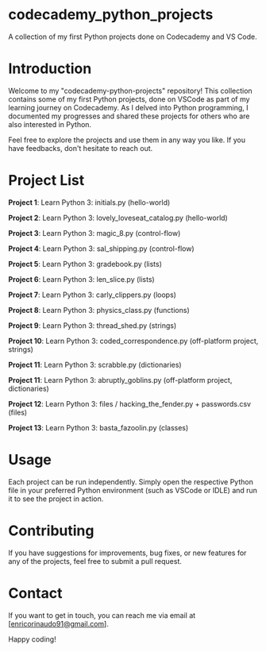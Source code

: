 # codecademy_python_projects
A collection of my first Python projects done on Codecademy and VS Code.

# Introduction
Welcome to my "codecademy-python-projects" repository! This collection contains some of my first Python projects, done on VSCode as part of my learning journey on Codecademy. As I delved into Python programming, I documented my progresses and shared these projects for others who are also interested in Python.

Feel free to explore the projects and use them in any way you like. If you have feedbacks, don't hesitate to reach out.

# Project List

**Project 1**: Learn Python 3: initials.py (hello-world)

**Project 2**: Learn Python 3: lovely_loveseat_catalog.py (hello-world)

**Project 3**: Learn Python 3: magic_8.py (control-flow)

**Project 4**: Learn Python 3: sal_shipping.py (control-flow)

**Project 5**: Learn Python 3: gradebook.py (lists)

**Project 6**: Learn Python 3: len_slice.py (lists)

**Project 7**: Learn Python 3: carly_clippers.py (loops)

**Project 8**: Learn Python 3: physics_class.py (functions)

**Project 9**: Learn Python 3: thread_shed.py (strings)

**Project 10**: Learn Python 3: coded_correspondence.py (off-platform project, strings)

**Project 11**: Learn Python 3: scrabble.py (dictionaries)

**Project 11**: Learn Python 3: abruptly_goblins.py (off-platform project, dictionaries)

**Project 12**: Learn Python 3: files / hacking_the_fender.py + passwords.csv (files)

**Project 13**: Learn Python 3: basta_fazoolin.py (classes)

# Usage
Each project can be run independently. Simply open the respective Python file in your preferred Python environment (such as VSCode or IDLE) and run it to see the project in action.

# Contributing
If you have suggestions for improvements, bug fixes, or new features for any of the projects, feel free to submit a pull request.

# Contact
If you want to get in touch, you can reach me via email at [enricorinaudo91@gmail.com].

Happy coding!
